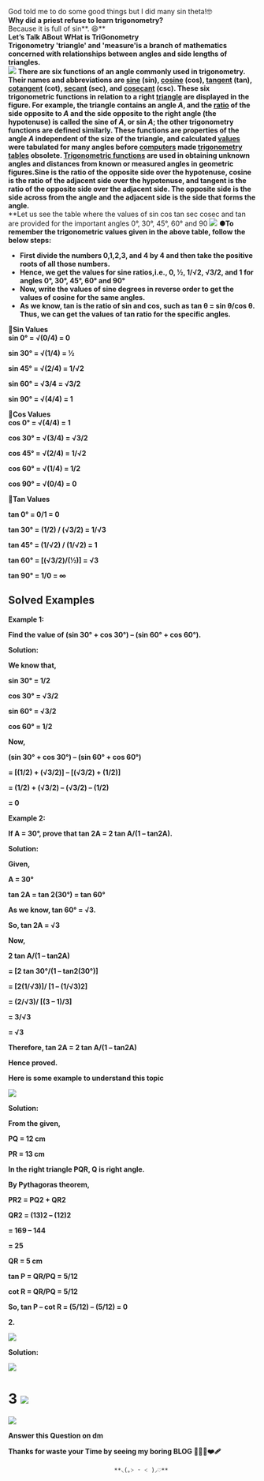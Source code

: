 God told me to do some good things but I did many sin theta\!🤓  
**Why did a priest refuse to learn trigonometry?**  
    Because it is full of sin**. 😆**  
**Let’s Talk ABout WHat is TriGonometry**  
**Trigonometry 'triangle' and 'measure'is a branch of mathematics concerned with relationships between angles and side lengths of triangles.**  
                                      <img src="Images/Image 1.png" />
**There are six functions of an angle commonly used in trigonometry. Their names and abbreviations are [sine](https://www.britannica.com/science/sine) (sin), [cosine](https://www.britannica.com/science/cosine) (cos), [tangent](https://www.britannica.com/science/tangent-mathematical-function) (tan), [cotangent](https://www.britannica.com/science/cotangent) (cot), [secant](https://www.britannica.com/science/secant) (sec), and [cosecant](https://www.britannica.com/science/cosecant) (csc). These six trigonometric functions in relation to a right [triangle](https://www.britannica.com/science/triangle-mathematics) are displayed in the figure. For example, the triangle contains an angle *A*, and the [ratio](https://www.britannica.com/science/ratio) of the side opposite to *A* and the side opposite to the right angle (the hypotenuse) is called the sine of *A*, or sin *A*; the other trigonometry functions are defined similarly. These functions are properties of the angle *A* independent of the size of the triangle, and calculated [values](https://www.britannica.com/dictionary/values) were tabulated for many angles before [computers](https://www.britannica.com/technology/computer) made [trigonometry tables](https://www.britannica.com/science/trigonometry-table) obsolete. [Trigonometric functions](https://www.britannica.com/science/trigonometry/Principles-of-trigonometry\#ref12232) are used in obtaining unknown angles and distances from known or measured angles in geometric figures.Sine is the ratio of the opposite side over the hypotenuse, cosine is the ratio of the adjacent side over the hypotenuse, and tangent is the ratio of the opposite side over the adjacent side. The opposite side is the side across from the angle and the adjacent side is the side that forms the angle.**  
**Let us see the table where the values of sin cos tan sec cosec and tan are provided for the important angles 0°, 30°, 45°, 60° and 90                   <img src="Images/Image 2.png" />
**●To remember the trigonometric values given in the above table, follow the below steps:**

* **First divide the numbers 0,1,2,3, and 4 by 4 and then take the positive roots of all those numbers.**  
* **Hence, we get the values for sine ratios,i.e., 0, ½, 1/√2, √3/2, and 1 for angles 0°, 30°, 45°, 60° and 90°**  
* **Now, write the values of sine degrees in reverse order to get the values of cosine for the same angles.**  
* **As we know, tan is the ratio of sin and cos, such as tan θ \= sin θ/cos θ. Thus, we can get the values of tan ratio for the specific angles.**

**🔸Sin Values**  
**sin 0° \= √(0/4) \= 0**

**sin 30° \= √(1/4) \= ½**

**sin 45° \= √(2/4) \= 1/√2**

**sin 60° \= √3/4 \= √3/2**

**sin 90° \= √(4/4) \= 1**

**🔸Cos Values**  
**cos 0° \= √(4/4) \= 1**

**cos 30° \= √(3/4) \= √3/2**

**cos 45° \= √(2/4) \= 1/√2**

**cos 60° \= √(1/4) \= 1/2**

**cos 90° \= √(0/4) \= 0**

**🔸Tan Values**

**tan 0° \= 0/1 \= 0**

**tan 30° \= (1/2) / (√3/2) \= 1/√3**

**tan 45° \= (1/√2) / (1/√2) \= 1**

**tan 60° \= \[(√3/2)/(½)\] \= √3**

**tan 90° \= 1/0 \= ∞**

## Solved Examples

**Example 1:**

**Find the value of (sin 30° \+ cos 30°) – (sin 60° \+ cos 60°).**

**Solution:**

**We know that,**

**sin 30° \= 1/2**

**cos 30° \= √3/2**

**sin 60° \= √3/2**

**cos 60° \= 1/2**

**Now,**

**(sin 30° \+ cos 30°) – (sin 60° \+ cos 60°)**

**\= \[(1/2) \+ (√3/2)\] – \[(√3/2) \+ (1/2)\]**

**\= (1/2) \+ (√3/2) – (√3/2) – (1/2)**

**\= 0**

**Example 2:**

**If A \= 30°, prove that tan 2A \= 2 tan A/(1 – tan2A).**

**Solution:**

**Given,**

**A \= 30°**

**tan 2A \= tan 2(30°) \= tan 60°**

**As we know, tan 60° \= √3.**

**So, tan 2A \= √3**

**Now,** 

**2 tan A/(1 – tan2A)**

**\= \[2 tan 30°/(1 – tan2(30°)\]**

**\= \[2(1/√3)\]/ \[1 – (1/√3)2\]**

**\= (2/√3)/ \[(3 – 1)/3\]**

**\= 3/√3**

**\= √3**

**Therefore, tan 2A \= 2 tan A/(1 – tan2A)**

**Hence proved.**

**Here is some example to understand this topic**

<img src="Images/Image 3.png" />

**Solution:**

**From the given,**

**PQ \= 12 cm**

**PR \= 13 cm**

**In the right triangle PQR, Q is right angle.**

**By Pythagoras theorem,**

**PR2 \= PQ2 \+ QR2**

**QR2 \= (13)2 – (12)2**

**\= 169 – 144**

**\= 25**

**QR \= 5 cm**

**tan P \= QR/PQ \= 5/12**

**cot R \= QR/PQ \= 5/12**

**So, tan P – cot R \= (5/12) – (5/12) \= 0**

**2\.**

<img src="Images/Image 4.png" />

**Solution:**

<img src="Images/Image 5.png" />

# 3                                                                              <img src="Images/Image 6.png" />

<img src="Images/Image 7.png" />

**Answer this Question on dm** 

**Thanks for waste your Time by seeing my boring BLOG 🫶🏻🥹❤️‍🩹**

                                  **⸜(｡˃ ᵕ ˂ )⸝♡**







